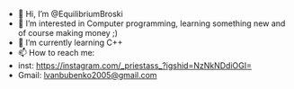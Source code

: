 - 👋 Hi, I’m @EquilibriumBroski
- 👀 I’m interested in Computer programming, learning something new and of course making money ;)
- 🌱 I’m currently learning C++
- 📫 How to reach me:
- inst: https://instagram.com/_priestass_?igshid=NzNkNDdiOGI=
- Gmail: lvanbubenko2005@gmail.com
